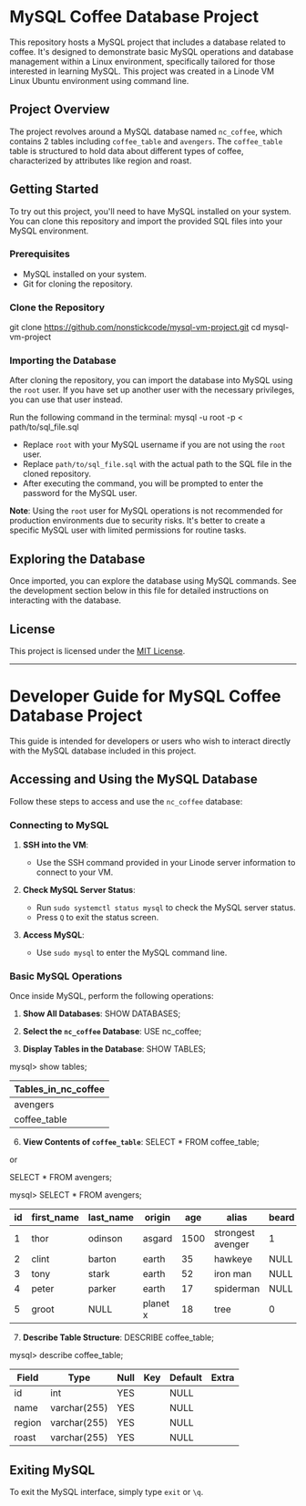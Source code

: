 # MySQL Coffee Database Project

This repository hosts a MySQL project that includes a database related to coffee. It's designed to demonstrate basic MySQL operations and database management within a Linux environment, specifically tailored for those interested in learning MySQL.  This project was created in a Linode VM Linux Ubuntu environment using command line.

## Project Overview

The project revolves around a MySQL database named `nc_coffee`, which contains 2 tables including `coffee_table` and `avengers`. The `coffee_table` table is structured to hold data about different types of coffee, characterized by attributes like region and roast.

## Getting Started

To try out this project, you'll need to have MySQL installed on your system. You can clone this repository and import the provided SQL files into your MySQL environment.

### Prerequisites

- MySQL installed on your system.
- Git for cloning the repository.

### Clone the Repository

git clone https://github.com/nonstickcode/mysql-vm-project.git
cd mysql-vm-project

### Importing the Database

After cloning the repository, you can import the database into MySQL using the `root` user. If you have set up another user with the necessary privileges, you can use that user instead.

Run the following command in the terminal: mysql -u root -p < path/to/sql_file.sql

- Replace `root` with your MySQL username if you are not using the `root` user.
- Replace `path/to/sql_file.sql` with the actual path to the SQL file in the cloned repository.
- After executing the command, you will be prompted to enter the password for the MySQL user.

**Note**: Using the `root` user for MySQL operations is not recommended for production environments due to security risks. It's better to create a specific MySQL user with limited permissions for routine tasks.

## Exploring the Database

Once imported, you can explore the database using MySQL commands. See the development section below in this file for detailed instructions on interacting with the database.

## License

This project is licensed under the [MIT License](LICENSE).



***



# Developer Guide for MySQL Coffee Database Project

This guide is intended for developers or users who wish to interact directly with the MySQL database included in this project.

## Accessing and Using the MySQL Database

Follow these steps to access and use the `nc_coffee` database:

### Connecting to MySQL

1. **SSH into the VM**:
   - Use the SSH command provided in your Linode server information to connect to your VM.

2. **Check MySQL Server Status**:
   - Run `sudo systemctl status mysql` to check the MySQL server status.
   - Press `Q` to exit the status screen.

3. **Access MySQL**:
   - Use `sudo mysql` to enter the MySQL command line.

### Basic MySQL Operations

Once inside MySQL, perform the following operations:

1. **Show All Databases**:
SHOW DATABASES;

2. **Select the `nc_coffee` Database**:
USE nc_coffee;

4. **Display Tables in the Database**:
SHOW TABLES;

mysql> show tables;

| Tables_in_nc_coffee |
|---------------------|
| avengers            |
| coffee_table        |


6. **View Contents of `coffee_table`**:
SELECT * FROM coffee_table;

or

SELECT * FROM avengers;

mysql> SELECT * FROM avengers;

| id | first_name | last_name | origin   | age  | alias             | beard |
|----|------------|-----------|----------|------|-------------------|-------|
| 1  | thor       | odinson   | asgard   | 1500 | strongest avenger | 1     |
| 2  | clint      | barton    | earth    | 35   | hawkeye           | NULL  |
| 3  | tony       | stark     | earth    | 52   | iron man          | NULL  |
| 4  | peter      | parker    | earth    | 17   | spiderman         | NULL  |
| 5  | groot      | NULL      | planet x | 18   | tree              | 0     |


7. **Describe Table Structure**:
DESCRIBE coffee_table;

mysql> describe coffee_table;

| Field  | Type         | Null | Key | Default | Extra |
|--------|--------------|------|-----|---------|-------|
| id     | int          | YES  |     | NULL    |       |
| name   | varchar(255) | YES  |     | NULL    |       |
| region | varchar(255) | YES  |     | NULL    |       |
| roast  | varchar(255) | YES  |     | NULL    |       |


## Exiting MySQL

To exit the MySQL interface, simply type `exit` or `\q`.
